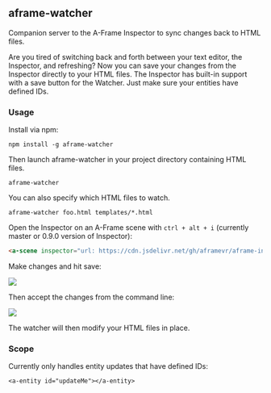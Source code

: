 ## aframe-watcher

Companion server to the A-Frame Inspector to sync changes back to HTML files.

Are you tired of switching back and forth between your text editor, the Inspector, and refreshing? Now you can save your changes from the Inspector directly to your HTML files. The Inspector has built-in support with a save button for the Watcher. Just make sure your entities have defined IDs.

### Usage

Install via npm:

```
npm install -g aframe-watcher
```

Then launch aframe-watcher in your project directory containing HTML files.

```
aframe-watcher
```

You can also specify which HTML files to watch.

```
aframe-watcher foo.html templates/*.html
```

Open the Inspector on an A-Frame scene with `ctrl + alt + i` (currently master or
0.9.0 version of Inspector):

```html
<a-scene inspector="url: https://cdn.jsdelivr.net/gh/aframevr/aframe-inspector@master/dist/aframe-inspector.min.js">
```

Make changes and hit save:

![](https://user-images.githubusercontent.com/674727/49696477-fa525f00-fb5e-11e8-92e9-be0c9461f4ac.png)

Then accept the changes from the command line:

![](https://user-images.githubusercontent.com/674727/49696426-80ba7100-fb5e-11e8-93b5-6f79cafa6b5a.png)

The watcher will then modify your HTML files in place.

### Scope

Currently only handles entity updates that have defined IDs:

```
<a-entity id="updateMe"></a-entity>
```
